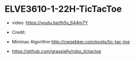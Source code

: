 # ELVE3610-1-22H-TicTacToe
- video: https://youtu.be/th5y_644m7Y

- Credit:
- Minimax Algorithm http://cwoebker.com/posts/tic-tac-toe
- https://github.com/grassjelly/robo_tictactoe
